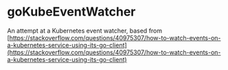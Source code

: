 goKubeEventWatcher
==================

An attempt at a Kubernetes event watcher, based from [https://stackoverflow.com/questions/40975307/how-to-watch-events-on-a-kubernetes-service-using-its-go-client](https://stackoverflow.com/questions/40975307/how-to-watch-events-on-a-kubernetes-service-using-its-go-client)



